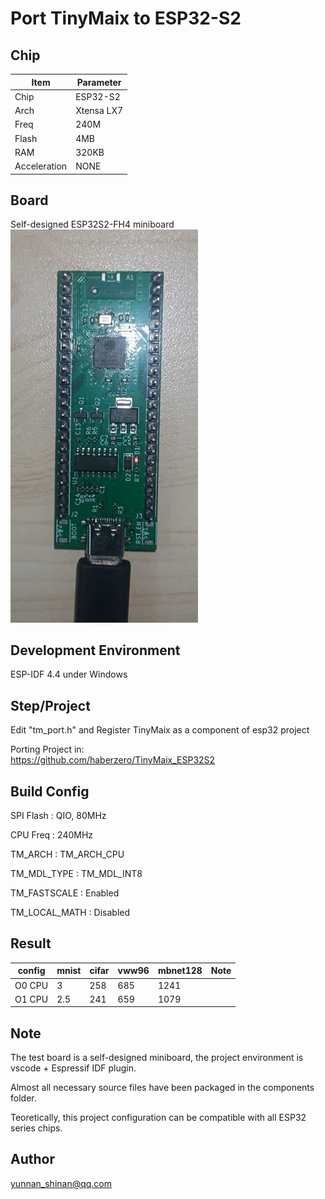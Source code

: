 # Port TinyMaix to ESP32-S2

## Chip
|Item |Parameter|
|--   |--|
|Chip |ESP32-S2|
|Arch |Xtensa LX7|
|Freq |240M |
|Flash|4MB |
|RAM  |320KB |
|Acceleration| NONE|

## Board
Self-designed ESP32S2-FH4 miniboard
<a href="assets/ESP32-S2.jpg"><img width=300 src="assets/ESP32-S2.jpg"/></a>

## Development Environment
ESP-IDF 4.4 under Windows

## Step/Project

Edit "tm_port.h" and Register TinyMaix as a component of esp32 project

Porting Project in:   
https://github.com/haberzero/TinyMaix_ESP32S2


## Build Config
SPI Flash : QIO, 80MHz

CPU Freq : 240MHz

TM_ARCH : TM_ARCH_CPU

TM_MDL_TYPE : TM_MDL_INT8

TM_FASTSCALE : Enabled

TM_LOCAL_MATH : Disabled


## Result
|config  |mnist|cifar|vww96|mbnet128|Note|
|---     |---  |---  |---    |---     |---|
|O0 CPU  |3    |258  |685    |1241     ||
|O1 CPU  |2.5    |241  |659    |1079     ||

## Note
The test board is a self-designed miniboard, the project environment is vscode + Espressif IDF plugin.

Almost all necessary source files have been packaged in the components folder.

Teoretically, this project configuration can be compatible with all ESP32 series chips.


## Author
yunnan_shinan@qq.com



